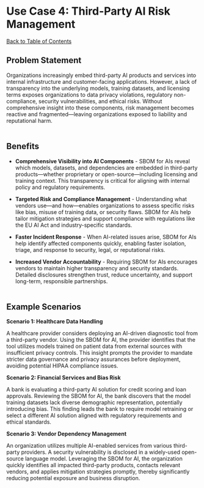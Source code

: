 # Use Case 4: Third-Party AI Risk Management

[Back to Table of Contents](../../README.md#table-of-contents)

## Problem Statement

Organizations increasingly embed third-party AI products and services into internal infrastructure and customer-facing applications. However, a lack of transparency into the underlying models, training datasets, and licensing terms exposes organizations to data privacy violations, regulatory non-compliance, security vulnerabilities, and ethical risks. Without comprehensive insight into these components, risk management becomes reactive and fragmented—leaving organizations exposed to liability and reputational harm.
<br><br>

## Benefits

*   **Comprehensive Visibility into AI Components** - SBOM for AIs reveal which models, datasets, and dependencies are embedded in third-party products—whether proprietary or open-source—including licensing and training context. This transparency is critical for aligning with internal policy and regulatory requirements.

*   **Targeted Risk and Compliance Management** - Understanding what vendors use—and how—enables organizations to assess specific risks like bias, misuse of training data, or security flaws. SBOM for AIs help tailor mitigation strategies and support compliance with regulations like the EU AI Act and industry-specific standards.

*   **Faster Incident Response** - When AI-related issues arise, SBOM for AIs help identify affected components quickly, enabling faster isolation, triage, and response to security, legal, or reputational risks.

*   **Increased Vendor Accountability** - Requiring SBOM for AIs encourages vendors to maintain higher transparency and security standards. Detailed disclosures strengthen trust, reduce uncertainty, and support long-term, responsible partnerships.
<br><br>

## Example Scenarios

**Scenario 1: Healthcare Data Handling**

A healthcare provider considers deploying an AI-driven diagnostic tool from a third-party vendor. Using the SBOM for AI, the provider identifies that the tool utilizes models trained on patient data from external sources with insufficient privacy controls. This insight prompts the provider to mandate stricter data governance and privacy assurances before deployment, avoiding potential HIPAA compliance issues.

**Scenario 2: Financial Services and Bias Risk**

A bank is evaluating a third-party AI solution for credit scoring and loan approvals. Reviewing the SBOM for AI, the bank discovers that the model training datasets lack diverse demographic representation, potentially introducing bias. This finding leads the bank to require model retraining or select a different AI solution aligned with regulatory requirements and ethical standards.

**Scenario 3: Vendor Dependency Management**

An organization utilizes multiple AI-enabled services from various third-party providers. A security vulnerability is disclosed in a widely-used open-source language model. Leveraging the SBOM for AI, the organization quickly identifies all impacted third-party products, contacts relevant vendors, and applies mitigation strategies promptly, thereby significantly reducing potential exposure and business disruption.


